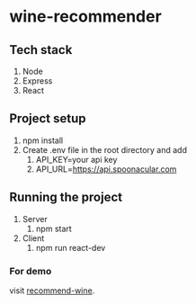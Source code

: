 # wine-recommender

## Tech stack
1. Node
2. Express
3. React

## Project setup
1. npm install
2. Create .env file in the root directory and add
    1. API_KEY=your api key
    2. API_URL=https://api.spoonacular.com

## Running the project 
1. Server
    1. npm start
2. Client
    1. npm run react-dev

### For demo
visit [recommend-wine](https://recommend-wine.herokuapp.com).